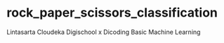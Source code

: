 # rock_paper_scissors_classification
Lintasarta Cloudeka Digischool x Dicoding Basic Machine Learning
